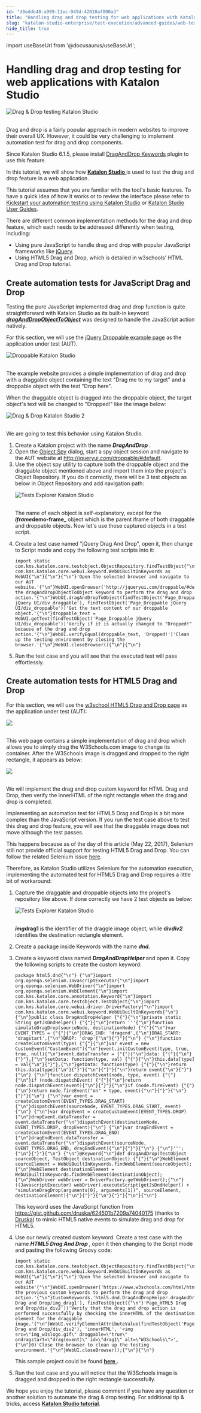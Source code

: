 ```yaml
---
id: "d8eddb40-a999-11ec-949d-42010af000a3"
title: "Handling drag and drop testing for web applications with Katalon Studio"
slug: "katalon-studio-enterprise/test-execution/advanced-guides/web-testing/handling-drag-and-drop-testing-for-web-applications-with-katalon-studio"
hide_title: true
---
```

import useBaseUrl from '@docusaurus/useBaseUrl';


# <a id="id" class="anchor_top_offset"/><a id="ariaid-title1" class="anchor_top_offset"/>Handling drag and drop testing for web applications with Katalon Studio

<p xmlns="http://www.w3.org/1999/xhtml" className="p">   <img className="image" src={useBaseUrl("https://github.com/katalon-studio/docs-images/raw/master/katalon-studio/tutorials/drag_drop_web_applications_katalon_studio/crop-1-1024x481.png")} alt="Drag & Drop testing Katalon Studio" /><br /><br /> </p> 
<p xmlns="http://www.w3.org/1999/xhtml" className="p">Drag and drop is a fairly popular approach in modern websites to   improve their overall UX. However, it could be very challenging to   implement automation test for drag and drop components.</p> 
<p xmlns="http://www.w3.org/1999/xhtml" className="p">Since Katalon Studio 6.1.5, please install <a className="xref j-external-link" href="https://store.katalon.com/product/70/DragAndDrop-Keywords" target="_blank">DragAndDrop     Keywords</a> plugin to use this feature.</p> 
<p xmlns="http://www.w3.org/1999/xhtml" className="p">In this tutorial, we will show how <a className="xref j-external-link" href="https://www.katalon.com" target="_blank">     <strong className="ph b">Katalon Studio</strong>   </a>   is used to test the drag and drop feature in a web application.</p> 
<p xmlns="http://www.w3.org/1999/xhtml" className="p">This tutorial assumes that you are familiar with the tool's   basic features. To have a quick idea of how it works or to review   the interface please refer to <a className="xref j-external-link" href="https://www.katalon.com/tutorials/kickstart-automation-testing-using-katalon-studio/" target="_blank">Kickstart     your automation testing using Katalon Studio</a> or <a className="xref j-external-link" href="https://docs.katalon.com/katalon-studio/docs/overview.html" target="_blank">Katalon Studio User Guides</a>.</p> 
<p xmlns="http://www.w3.org/1999/xhtml" className="p">There are different common implementation methods for the drag   and drop feature, which each needs to be addressed differently when   testing, including:</p> 
<ul xmlns="http://www.w3.org/1999/xhtml" className="ul"><li className="li">Using pure JavaScript to handle drag and drop with popular     JavaScript frameworks like <a className="xref j-external-link" href="http://jqueryui.com/droppable/#default" target="_blank">jQuery</a>.</li><li className="li">Using HTML5 Drag and Drop, which is detailed in w3schools' HTML     Drag and Drop tutorial.</li></ul> 

## <a id="id_1" class="anchor_top_offset"/>Create automation tests for JavaScript Drag and Drop

<p xmlns="http://www.w3.org/1999/xhtml" className="p">Testing the pure JavaScript implemented drag and drop function   is quite straightforward with Katalon Studio as its built-in   keyword <a className="xref j-external-link" href="https://docs.katalon.com/katalon-studio/docs/webui-drag-and-drop-to-object.html" target="_blank"><strong className="ph b"><em className="ph i">dragAndDropObjectToObject</em></strong></a>   was designed to handle the JavaScript action natively.</p> 
<p xmlns="http://www.w3.org/1999/xhtml" className="p">For this section, we will use the <a className="xref j-external-link" href="http://jqueryui.com/droppable/#default" target="_blank">jQuery Droppable     example page</a> as the application under test (AUT).</p> 
<p xmlns="http://www.w3.org/1999/xhtml" className="p">   <img className="image" src={useBaseUrl("https://github.com/katalon-studio/docs-images/raw/master/katalon-studio/tutorials/drag_drop_web_applications_katalon_studio/DragDrop1.png")} alt="Droppable Katalon Studio" /><br /><br /> </p> 
<p xmlns="http://www.w3.org/1999/xhtml" className="p">The example website provides a simple implementation of drag and   drop with a draggable object containing the text "Drag me to my   target" and a droppable object with the text "Drop here".</p> 
<p xmlns="http://www.w3.org/1999/xhtml" className="p">When the draggable object is dragged into the droppable object,   the target object's text will be changed to "Dropped!" like the   image below:</p> 
<p xmlns="http://www.w3.org/1999/xhtml" className="p">   <img className="image" src={useBaseUrl("https://github.com/katalon-studio/docs-images/raw/master/katalon-studio/tutorials/drag_drop_web_applications_katalon_studio/DragDrop2.png")} alt="Drag & Drop Katalon Studio 2" /><br /><br /> </p> 
<p xmlns="http://www.w3.org/1999/xhtml" className="p">We are going to test this behavior using Katalon Studio.</p> 
<ol xmlns="http://www.w3.org/1999/xhtml" className="ol"><li className="li">Create a Katalon project with the name     <strong className="ph b">       <em className="ph i">DragAndDrop</em>     </strong>.</li><li className="li">Open the <a className="xref j-external-link" href="https://docs.katalon.com/katalon-studio/docs/spy-web-utility.html" target="_blank">Object Spy</a> dialog, start a spy     object session and navigate to the AUT website at <a className="xref j-external-link" href="http://jqueryui.com/droppable/#default" target="_blank">http://jqueryui.com/droppable/#default</a>.</li><li className="li">Use the object spy utility to capture both the droppable object     and the draggable object mentioned above and import them into the     project's Object Repository. If you do it correctly, there will be     3 test objects as below in Object Repository and add navigation     path:<p className="p">       <img className="image" src={useBaseUrl("https://github.com/katalon-studio/docs-images/raw/master/katalon-studio/tutorials/drag_drop_web_applications_katalon_studio/DragDrop3.png")} alt="Tests Explorer Katalon Studio" /><br /><br />     </p><p className="p">The name of each object is self-explanatory, except for the       <strong className="ph b">         <em className="ph i">iframe</em>demo-frame_</strong> object which is the       parent iframe of both draggable and droppable objects. Now let's       use those captured objects in a test script.</p></li><li className="li">     <p className="p">Create a test case named "jQuery Drag And Drop", open it, then       change to Script mode and copy the following test scripts into       it:</p>     <pre className="pre codeblock"><code>import static com.kms.katalon.core.testobject.ObjectRepository.findTestObject{"\n"}import com.kms.katalon.core.webui.keyword.WebUiBuiltInKeywords as WebUI{"\n"}{"\n"}{"\n"}'Open the selected browser and navigate to our AUT website.'{"\n"}WebUI.openBrowser('http://jqueryui.com/droppable/#default')'Use the dragAndDropObjectToObject keyword to perform the drag and drop action.'{"\n"}WebUI.dragAndDropToObject(findTestObject('Page_Droppable jQuery UI/div_draggable'), findTestObject('Page_Droppable jQuery UI/div_droppable'))'Get the text content of our droppable object.'{"\n"}droppable_text = WebUI.getText(findTestObject('Page_Droppable jQuery UI/div_droppable'))'Verify if it is actually changed to "Dropped!" because of the drag and drop action.'{"\n"}WebUI.verifyEqual(droppable_text, 'Dropped!')'Clean up the testing environment by closing the browser.'{"\n"}WebUI.closeBrowser(){"\n"}{"\n"}</code></pre>   </li><li className="li"> Run the test case and you will see that the executed test     will pass effortlessly.</li></ol> 

## <a id="id_2" class="anchor_top_offset"/>Create automation tests for HTML5 Drag and Drop

<p xmlns="http://www.w3.org/1999/xhtml" className="p">For this section, we will use the <a className="xref j-external-link" href="https://www.w3schools.com/html/html5_draganddrop.asp" target="_blank">w3school     HTML5 Drag and Drop page</a> as the application under test   (AUT):</p> 
<p xmlns="http://www.w3.org/1999/xhtml" className="p">   <img className="image" src={useBaseUrl("https://github.com/katalon-studio/docs-images/raw/master/katalon-studio/tutorials/drag_drop_web_applications_katalon_studio/w3school-HTML5-Drag-and-Drop-page.png")} /><br /><br /> </p> 
<p xmlns="http://www.w3.org/1999/xhtml" className="p">This web page contains a simple implementation of drag and drop   which allows you to simply drag the W3Schools.com image to change   its container. After the W3Schools image is dragged and dropped to   the right rectangle, it appears as below:</p> 
<p xmlns="http://www.w3.org/1999/xhtml" className="p">   <img className="image" src={useBaseUrl("https://github.com/katalon-studio/docs-images/raw/master/katalon-studio/tutorials/drag_drop_web_applications_katalon_studio/drag-and-drop-custom-keyword-for-HTML-Drag-and-Drop.png")} /><br /><br /> </p> 
<p xmlns="http://www.w3.org/1999/xhtml" className="p">We will implement the drag and drop custom keyword for HTML Drag   and Drop, then verify the innerHTML of the right rectangle when the   drag and drop is completed.</p> 
<p xmlns="http://www.w3.org/1999/xhtml" className="p">Implementing an automation test for HTML5 Drag and Drop is a bit   more complex than the JavaScript version. If you run the test case   above to test this drag and drop feature, you will see that the   draggable image does not move although the test passes.</p> 
<p xmlns="http://www.w3.org/1999/xhtml" className="p">This happens because as of the day of this article (May 22,   2017), Selenium still not provide official support for testing   HTML5 Drag and Drop. You can follow the related Selenium issue <a className="xref j-external-link" href="https://github.com/seleniumhq/selenium-google-code-issue-archive/issues/3604" target="_blank">here</a>.</p> 
<p xmlns="http://www.w3.org/1999/xhtml" className="p">Therefore, as Katalon Studio utilizes Selenium for the   automation execution, implementing the automated test for HTML5   Drag and Drop requires a little bit of workaround:</p> 
<ol xmlns="http://www.w3.org/1999/xhtml" className="ol"><li className="li">Capture the draggable and droppable objects into the project's     repository like above. If done correctly we have 2 test objects as     below:<p className="p">       <img className="image" src={useBaseUrl("https://github.com/katalon-studio/docs-images/raw/master/katalon-studio/tutorials/drag_drop_web_applications_katalon_studio/DragDrop6.png")} alt="Tests Explorer Katalon Studio" /><br /><br />     </p><p className="p">       <strong className="ph b">         <em className="ph i">img</em>drag1 </strong>is the identifier of the       draggle image object, while <strong className="ph b">div</strong><em className="ph i"><strong className="ph b">div2 </strong></em>identifies       the destination rectangle element.</p></li><li className="li"><p className="p">Create a package inside Keywords with the name       <strong className="ph b">         <em className="ph i">dnd.</em>       </strong>     </p></li><li className="li"><p className="p">Create a keyword class named       <strong className="ph b">         <em className="ph i">DragAndDropHelper</em>       </strong> and open it. Copy the       following scripts to create the custom keyword:</p><pre className="pre codeblock"><code>package html5.dnd{"\n"} {"\n"}import org.openqa.selenium.JavascriptExecutor{"\n"}import org.openqa.selenium.WebDriver{"\n"}import org.openqa.selenium.WebElement{"\n"}import com.kms.katalon.core.annotation.Keyword{"\n"}import com.kms.katalon.core.testobject.TestObject{"\n"}import com.kms.katalon.core.webui.driver.DriverFactory{"\n"}import com.kms.katalon.core.webui.keyword.WebUiBuiltInKeywords{"\n"} {"\n"}public class DragAndDropHelper {"{"}{"\n"}private static String getJsDndHelper() {"{"}{"\n"}return '''{"\n"}function simulateDragDrop(sourceNode, destinationNode) {"{"}{"\n"}var EVENT_TYPES = {"{"}{"\n"}DRAG_END: 'dragend',{"\n"}DRAG_START: 'dragstart',{"\n"}DROP: 'drop'{"\n"}{"}"}{"\n"} {"\n"}function createCustomEvent(type) {"{"}{"\n"}var event = new CustomEvent("CustomEvent"){"\n"}event.initCustomEvent(type, true, true, null){"\n"}event.dataTransfer = {"{"}{"\n"}data: {"{"}{"\n"}{"}"},{"\n"}setData: function(type, val) {"{"}{"\n"}this.data[type] = val{"\n"}{"}"},{"\n"}getData: function(type) {"{"}{"\n"}return this.data[type]{"\n"}{"}"}{"\n"}{"}"}{"\n"}return event{"\n"}{"}"}{"\n"} {"\n"}function dispatchEvent(node, type, event) {"{"}{"\n"}if (node.dispatchEvent) {"{"}{"\n"}return node.dispatchEvent(event){"\n"}{"}"}{"\n"}if (node.fireEvent) {"{"}{"\n"}return node.fireEvent("on" + type, event){"\n"}{"}"}{"\n"}{"}"}{"\n"} {"\n"}var event = createCustomEvent(EVENT_TYPES.DRAG_START){"\n"}dispatchEvent(sourceNode, EVENT_TYPES.DRAG_START, event){"\n"} {"\n"}var dropEvent = createCustomEvent(EVENT_TYPES.DROP){"\n"}dropEvent.dataTransfer = event.dataTransfer{"\n"}dispatchEvent(destinationNode, EVENT_TYPES.DROP, dropEvent){"\n"} {"\n"}var dragEndEvent = createCustomEvent(EVENT_TYPES.DRAG_END){"\n"}dragEndEvent.dataTransfer = event.dataTransfer{"\n"}dispatchEvent(sourceNode, EVENT_TYPES.DRAG_END, dragEndEvent){"\n"}{"}"}{"\n"} {"\n"}''';{"\n"}{"}"}{"\n"} {"\n"}@Keyword{"\n"}def dragAndDrop(TestObject sourceObject, TestObject destinationObject) {"{"}{"\n"}WebElement sourceElement = WebUiBuiltInKeywords.findWebElement(sourceObject);{"\n"}WebElement destinationElement = WebUiBuiltInKeywords.findWebElement(destinationObject);{"\n"}WebDriver webDriver = DriverFactory.getWebDriver();{"\n"}((JavascriptExecutor) webDriver).executeScript(getJsDndHelper() + "simulateDragDrop(arguments[0], arguments[1])", sourceElement, destinationElement){"\n"}{"}"}{"\n"}{"}"}{"\n"}{"\n"}</code></pre><p className="p">This keyword uses the JavaScript function from <a className="xref j-external-link" href="https://gist.github.com/druska/624501b7209a74040175" target="_blank">https://gist.github.com/druska/624501b7209a74040175</a>       (thanks to <a className="xref j-external-link" href="https://gist.github.com/druska" target="_blank">Druska</a>) to       mimic HTML5 native events to simulate drag and drop for HTML5.</p></li><li className="li">     <p className="p">Use our newly created custom keyword. Create a test case with       the name <strong className="ph b">         <em className="ph i">HTML5 Drag And Drop</em>       </strong>, open it       then changing to the Script mode and pasting the following Groovy       code:</p>     <pre className="pre codeblock"><code>import static com.kms.katalon.core.testobject.ObjectRepository.findTestObject{"\n"}import com.kms.katalon.core.webui.keyword.WebUiBuiltInKeywords as WebUI{"\n"}{"\n"}{"\n"}'Open the selected browser and navigate to our AUT website'{"\n"}WebUI.openBrowser('https://www.w3schools.com/html/html5_draganddrop.asp')'Use the previous custom keywords to perform the drag and drop action.'{"\n"}CustomKeywords.'html5.dnd.DragAndDropHelper.dragAndDrop'(findTestObject('Page_HTML5 Drag and Drop/img_drag1'), findTestObject({"\n"}'Page_HTML5 Drag and Drop/div_div2'))'Verify that the drag and drop action is performed successfully by checking the innerHTML of the destination element for the draggable image.'{"\n"}WebUI.verifyElementAttributeValue(findTestObject('Page_HTML5 Drag and Drop/div_div2'), 'innerHTML', '&lt;img src=\"img_w3slogo.gif\" draggable=\"true\" ondragstart=\"drag(event)\" id=\"drag1\" alt=\"W3Schools\"&gt;',{"\n"}0)'Close the browser to clean up the testing environment.'{"\n"}WebUI.closeBrowser();{"\n"}{"\n"}</code></pre>     <p className="p">This sample project could be found <a className="xref j-external-link" href="https://github.com/katalon-studio/DragAndDropExample" target="_blank">         <strong className="ph b">here</strong>       </a>       <strong className="ph b">.</strong>     </p></li><li className="li"><p className="p">Run the test case and you will notice that the W3Schools image       is dragged and dropped in the right rectangle successfully.</p></li></ol> 
<p xmlns="http://www.w3.org/1999/xhtml" className="p">We hope you enjoy the tutorial, please comment if you have any question or another solution to automate the drag &amp; drop testing. For additional tip &amp; tricks, access <a className="xref j-external-link" href="https://forum.katalon.com/c/katalon-studio/katalon-studio-tips-and-tricks" target="_blank"><strong className="ph b">Katalon Studio tutorial</strong></a>.</p> 
